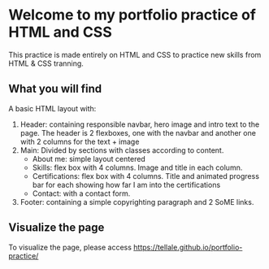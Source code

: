 # Welcome to my portfolio practice of HTML and CSS
This practice is made entirely on HTML and CSS to practice new skills from HTML & CSS tranning. 

## What you will find
A basic HTML layout with:
1. Header: containing responsible navbar, hero image and intro text to the page. The header is 2 flexboxes, one with the navbar and another one with 2 columns for the text + image
2. Main: Divided by sections with classes according to content.
    - About me: simple layout centered
    - Skills: flex box with 4 columns. Image and title in each column. 
    - Certifications: flex box with 4 columns. Title and animated progress bar for each showing how far I am into the certifications
    - Contact: with a contact form. 
3. Footer: containing a simple copyrighting paragraph and 2 SoME links. 

## Visualize the page
To visualize the page, please access https://tellale.github.io/portfolio-practice/